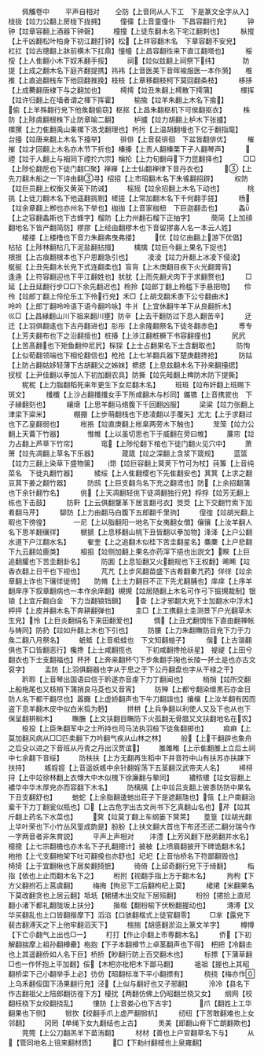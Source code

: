 <!-- { "loadSidebar": true } -->
　　佩觿卷中
　　平声自相对
　　仝防【上音同从人下工　下是篆文全字从入】　栊拢【竝力公翻上房栊下拢拥】
　　僮徸【上音童僮仆　下昌容翻行皃】　　　钟钟【竝章容翻上酒器下钟磬】
　　橦撞【上徒东翻木名下宅江翻刺也】　　　枞摐【上千凶翻松叶柏身下初江翻打钟】松【上祥容翻木名　下章容翻不安皃】　　杠扛【竝古牕翻上牀前横木下扛鼎】憧幢【上昌容翻徃来下直江翻塔也】　　　桵挼【上人隹翻小木下奴禾翻手挼】
　　祠【竝似兹翻上祠祭下纬】　　　　防提【上成之翻木名下庭齐翻提携】祎袆【上音医美下音晖褕服医一本作漪】　　椎推【上直追翻栈车下他回翻推挽】枝枝【上章移翻枝柯下莫回翻条枝】　　　栘拸【上成臡翻唐棣下与之翻加也】
　　樗摴【竝丑朱翻上樗散下摴蒲】　　　　楎挥【竝许归翻上在墙者谓之楎下挥霍】
　　榆揄【竝羊朱翻上木名下揄】　　　　偷【上羊殊翻行皃下他矦翻偷窃】枢抠【上昌朱翻枢机下可侯翻抠衣】　　　株防【上陟虞翻根株下止防章喻二翻】
　　栌攎【竝力胡翻上栌木下张攎】　　　　樏摞【上力隹翻禹山乗樏下洛戈翻理也】杇扝【上温胡翻墁也下亿于翻指麾】　　　台擡【竝唐来翻上木名下擡举】
　　徘俳【上音裴徘徊　下盆皆翻俳优】　　　槯摧【竝才回翻上木名亦木节下折也】榛搸【上责人翻榛栗下子人翻琴声】　　　禋【竝于人翻上与裀同下禋扵六宗】棆抡【上力旬翻母下力昆翻择也】　　　□□【上陟伦翻戹也下徒门翻□聚】禅襌【上士仙翻禅律下音丹衣也】　　　【上先刀翻木船之一下诗由翻寻】柖招【上市昭翻木名下朱徭翻招辟】　　　权防【竝巨员翻上权衡又黄英下防诫】
　　榣摇【竝余招翻上木名下动也】　　　　桃挑【上徒刀翻木名下他遥翻挑剔】槎搓【上常加翻木名下千何翻手搓】　　　杨【竝余章翻上栁也亦州名下举也】枷拁【上音家枷杻　下巨迦翻击也】　　　螽【上之容翻螽斯也下古蜂字】榴防【上力州翻石榴下正抽字】　　　蕳简【上加顔翻地名下皆产翻简防】樛摎【上经由翻樛木也下音留摎毐人名一本云人姓】
　　楼搂【上楼橹也下音力朱翻弗曳弗搂】
　　优【竝亿由翻上游下优倡】　　　　枮拈【上陟林翻枮几下泥盐翻拈掇】
　　檎擒【竝巨今翻上果名下捉也】　　　　根拫【上古痕翻根本也下户恩翻急引也】
　　凌淩【竝力升翻上冰凌下侵淩】　　　　梴挻【上丑先翻木长皃下式连翻柔也】盲肓【上木庚翻目疾下火光翻膏肓】　　　逢逄【上符容翻迎也下平江翻姓也】肰肬【上而先翻犬肉下于求翻赘也】　　　□延【上丑延翻行步□□下余先翻迟也】柃拎【竝郎丁翻上柃槛下手悬把物】　　伶彾【竝郎丁翻上伶伦乐工下彾行皃】禾□【上胡戈翻禾黍下公兮翻曲木】　　　呤吟【上郎丁翻呤呤语下语今翻吟咏】牛爿【上宜休翻牛羊下从良翻折木】　　　巛□【上昌縁翻山川下祖来翻川壅】防辛【上去干翻防过下息人翻苦辛】　　　迂迁【上羽俱翻逺也下古丹翻进也】肜彤【上余隆翻祭名下徒冬翻赤色】　　　尃专【上芳夫翻布也下之沿翻擅也】桩摏【上渉江翻桩橛下书容翻撞也】　　　尻凥【上苦髙翻也下矩鱼翻仲尼凥】棎探【上士占翻果名下土含翻取也】　　　防恂【上似荀翻领端也下相伦翻信也】枪抢【上七羊翻兵器下楚庚翻搀抢】　　　防姑【上防占翻姑姼轻薄下古胡翻父之姊妹】楒揌【上息兹翻木名下孙来翻擡揌】　　　扠杈【上尹佳翻以拳加人下初加翻农具】防撕【竝先畦翻上椑防木防下提撕】
　　秜柅【上力脂翻稻死来年更生下女尼翻木名】
　　班斑【竝布奸翻上班赐下斑文】　　　攕櫼【上沙占翻攕攕女手下所咸翻木与杉同】鑴镌【上音携瓽也　下子縁翻刻也】　　　纕缞【上思羊翻马络腹下千回翻凶服】
　　梁粱【竝力张翻上津梁下粱米】　　　　棚掤【上步萌翻栈也下悲凌翻以手覆矢】尤尢【上于求翻过也下乙皇翻弱也】　　　枨掁【竝直庚翻上枨臬两旁木下触也】
　　茏笼【竝力公翻上天蘥下竹器】　　　　惟帷【上以虽切思也下于威翻在旁曰帷】
　　薕帘【竝力占翻上芦草下竹帘】　　　　窀【上陟伦翻下棺也下徒门翻火见穴中】
　　萧箫【竝先凋翻上草名下乐器】　　　　葴箴【竝之深翻上含浆下箴规】
　　蓝篮【竝力三翻上染草下盛物箧】　　筇【竝巨容翻上蓂荚下竹可为杖】莼篿【上音纯菜名　下徒丸翻竹器】　　　緌绥【上人隹翻缨也下先隹翻安也】萁箕【上求之翻豆萁下姜之翻竹器】　　　防鸱【上巨支翻鸟名下充之翻鸢也】防【上余招翻蒲也下余针翻竹名】　　　佻【上天凋翻轻佻下徒凋翻独行皃】桴捊【竝芳无翻上栋也下击鼓】　　　防靬【上云俱翻鞶革下居言翻弓衣】筊茭【上下交翻竹索下加肴翻马芹】　　　駠防【上力由翻马白腹下五郎翻千里驹】
　　偟徨【竝胡光翻上暇也下徬徨】　　　　尼【上以脂翻阳地名下女夷翻女僧】儴忀【上汝羊翻人名下思羊翻忀徉】　　　榹搋【上息移翻山桃下丑皆翻以拳加物】浲洚【上户公翻水道下户江翻水名】　　　奞奎【上之追翻木似桂下苦圭翻星名】麋麇【上户悲翻下九云翻竝鹿类】　　　柤抯【竝侧加翻上果名亦药滓下挹也出説文】睽【上巨追翻臛也下苦圭翻卦名】　　　防圎【上息铅翻又火翻规也下王权翻】晞睎【竝香衣翻上日干也下视也】　　　芃芁【上步风翻苗盛下古肴翻秦芁药】佯徉【竝余章翻上诈也下忀徉徙倚】　　防脩【上土力翻目不正下先尤翻脯也】庠痒【上序羊翻庠序下叙章翻病也一本作余庠翻】槻摫【竝居随翻上木名可作弓下振摫裁制】银锒【上宜斤翻白金　下力当翻锒铛鎻】　　查【上才邪翻大皃下士加翻水中浮木】枰抨【上皮并翻木名下奔耕翻弹也】　　　圭□【上工携翻土圭测景下户光翻草木生皃】怜【上巨炎翻绢名下来田翻爱也】　　　惆【上丑尤翻惆怅下直由翻禅帐与帱同】防扔【竝如升翻上木也下引也】
　　防膢【上力朱翻瞴防目皃下力于力矦二翻八月祭名】
　　蚔蚳【上音柢蛙也　下文知翻螘子】　　　偕【上古谐翻俱也下口皆翻恶行】欃搀【上士咸翻揽也　　下初咸翻搀抢祅星】　褆禔【上田兮翻衣也下士支翻福也】杯抔【上奔来翻杯勺下步矦翻手掬也长陵一抔土是也亦古文裒字】
　　盂防【上羽俱翻器也字从于思之于下公丹翻盘也字从干禄之干】
　　耹聆【上音琴出国语曰信于耹遂亦音虔下力丁翻闻也】
　　梢捎【竝所交翻上船柂尾也又枝梢下蒲捎良马芟也又音宵】
　　防殚【上都兮翻染缯黒石亦金日防人名下都干翻尽也】嚣嚻【上虚娇翻声也下牛刀翻諠也】攘欀【上汝羊翻有因而盗下息羊翻木皮中似白米捣为麪】
　　拼栟【上兵争翻以利使人又及下也从也下保呈翻栟榈木】
　　瞴膴【上文扶翻目瞴防下火孤翻无骨腊又文扶翻地名在农】
　　杸投【上臣朱翻军中之士所持也司马法执羽杸下徒矦翻掷也】
　　痲痳【上莫加翻风病从□□匹卖翻下力吟翻气疾从山林之林】
　　般【上干翻辟也象舟之后殳以进之下音班从丹青之丹出汉贾谊】
　　脽雎睢【上示隹翻脽上立后土祠中七余翻下音绥】
　　防枎扶【上方无翻再生稻中下并音符中山有扶苏亦扶踈下扶持】
　　媱婬娙【上音遥妖媱中余针翻婬荡下五茎翻汉武帝夫人名】
　　襑桪挦【上中竝徐林翻上衣慱大中木似槐下徐廉翻与摰同】
　　襛秾檂【竝女容翻上襛华中华木厚皃亦而容翻下木名】
　　防樆摛【上中竝吕支翻上彼黍防防中果名下丑支翻舒也】
　　虵蛇【上余脂翻逶虵出荘子下是遮翻虺也】瓴【上户南翻治槖干下力丁翻瓮似瓶也】□【上古危字出古文尚书下乞真翻山名也】芹【竝其斤翻上药名下水菜也】
　　蓂【竝莫丁翻上车纲篓下蓂荚】　　葟篁【竝胡光翻上华叶荣也下小竹丛风篁成韵是】朌朌【上扶文翻大首也下布还丕还二翻分瑞今作一字两音者非朱育説】
　　平声上声相对
　　沣澧【上芳风翻下厯弟翻并水名】　　樬摠【上七宗翻檐也亦木名下子孔翻摠计】披柀【上喷眉翻披开下碑诡翻木名】　　杝扡【上弋支翻杝架下吐可翻曵也亦舒也】圮圯【上音怡桥名下符鄙翻毁也】　　椅掎【上于宜翻楸也下居矣翻掎摭】
　　徛倚【上邱奇翻行皃下于绮翻】　　　栺指【依也上止而翻木名下之】
　　柎拊【视翻手指上方于翻木名】　　　拘枸【下方父翻拊石上莒虞翻】
　　梅挴【拘忌下工后翻枸杞上莫】　　　桾捃【米翻果名下莫改翻贪也上居云翻】坻坁【桾櫏木出交阯下居殒翻】
　　枌扮【捃拾上直尼翻小渚下都礼翻陇坂上扶分】
　　揩楷【翻枌榆下伏粉翻握动也】　　　漙溥【又华买翻乱也上口皆翻揩摩下】滔淊【口骇翻楷式上徒官翻零】
　　□芈【露皃下裴古翻溥天之下上他牢翻滔天下】
　　椯揣【胡感翻淤淊上篆文羊字】　　　樽撙【下亡尒翻气上出也□一】
　　朾打【作止尒翻上市専翻木名】　　　侨【下初解翻揣摩上祖孙翻樽罍】枹抱【下子本翻撙节上卓茎翻声也下得】　杷把【冷翻击也上其遥翻侨如人名下巨】桥挢【眇翻行防上百交翻木也】　　　标摽【下蒲草翻□也一作怀抱上平加翻】俀【木杷亦枇杷木下鄙马翻】　　　袓祖【握也上其昭翻桥梁下己小翻举手上必】彷仿【昭翻标准下平小翻摽有】　　　桡挠【梅亦作上乌禾翻俀国下汤果翻行皃】泾【上似与翻好也又子邪翻】　　　泠冷【县名下作古翻祖父上陪郎翻彷徨下方】櫌扰【两翻仿佛上仍昭翻兰桡又女】　　纲网【校翻枉桡下女绞翻挠乱】
　　慺防【上音娄心也下古宇】　　　　爪【翻姓上工华翻果也下侧】
　　锨扻【绞翻手爪上虚严翻锨朳】　　　纫纽【下苦敢翻难也上女邻翻】
　　冈罔【单绳下女九翻结也上古】　　　羙美【郎翻山脊下亡朗翻欺也】
　　莞筦【上公刀翻羔羊下苗洧翻】　　　材材【善也上户官翻草名下与】
　　从【管同地名上徂来翻材质】　　　□【下勑纣翻棫也上泉雍翻】
